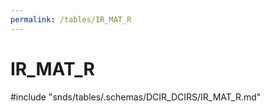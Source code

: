 ```yaml
---
permalink: /tables/IR_MAT_R
---
```

# IR\_MAT\_R
<!-- SPDX-License-Identifier: MPL-2.0 -->

<!-- ATTENTION : Ne pas supprimer ou modifier la ligne ci-dessous -->
#include "snds/tables/.schemas/DCIR_DCIRS/IR_MAT_R.md"
<!-- ATTENTION : Ne pas supprimer ou modifier la ligne ci-dessus -->
